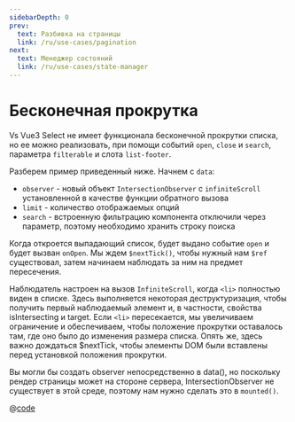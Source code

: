 ```yaml
---
sidebarDepth: 0
prev:
  text: Разбивка на страницы
  link: /ru/use-cases/pagination
next:
  text: Менеджер состояний
  link: /ru/use-cases/state-manager
---
```


# Бесконечная прокрутка

Vs Vue3 Select не имеет функционала бесконечной прокрутки списка, но ее можно реализовать, при помощи событий `open`,
`close` и `search`, параметра `filterable` и слота `list-footer`.

Разберем пример приведенный ниже. Начнем с `data`:

- `observer` - новый объект `IntersectionObserver` с `infiniteScroll` установленной в качестве функции обратного вызова
- `limit` - количество отображаемых опций
- `search` - встроенную фильтрацию компонента отключили через параметр, поэтому необходимо хранить строку поиска

Когда откроется выпадающий список, будет выдано событие `open` и будет вызван `onOpen`. Мы ждем `$nextTick()`, чтобы 
нужный нам `$ref` существовал, затем начинаем наблюдать за ним на предмет пересечения.

Наблюдатель настроен на вызов `InfiniteScroll`, когда `<li>` полностью виден в списке. Здесь выполняется некоторая 
деструктуризация, чтобы получить первый наблюдаемый элемент и, в частности, свойства isIntersecting и target. Если 
`<li>` пересекается, мы увеличиваем ограничение и обеспечиваем, чтобы положение прокрутки оставалось там, где оно было 
до изменения размера списка. Опять же, здесь важно дождаться $nextTick, чтобы элементы DOM были вставлены перед
установкой положения прокрутки.

Вы могли бы создать observer непосредственно в data(), но поскольку рендер страницы может на стороне сервера,
IntersectionObserver не существует в этой среде, поэтому нам нужно сделать это в `mounted()`.

<InfiniteScroll />

@[code](../../../.vuepress/components/InfiniteScroll.vue)